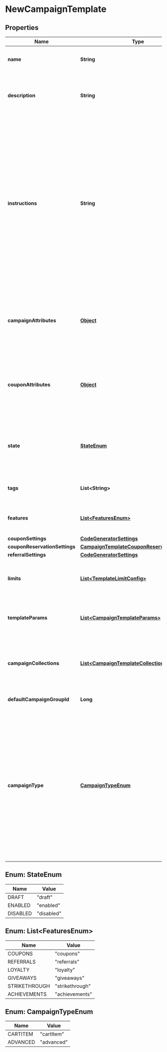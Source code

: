 

# NewCampaignTemplate

## Properties

Name | Type | Description | Notes
------------ | ------------- | ------------- | -------------
**name** | **String** | The campaign template name. | 
**description** | **String** | Customer-facing text that explains the objective of the template. | 
**instructions** | **String** | Customer-facing text that explains how to use the template. For example, you can use this property to explain the available attributes of this template, and how they can be modified when a user uses this template to create a new campaign. | 
**campaignAttributes** | [**Object**](.md) | The campaign attributes that campaigns created from this template will have by default. |  [optional]
**couponAttributes** | [**Object**](.md) | The campaign attributes that coupons created from this template will have by default. |  [optional]
**state** | [**StateEnum**](#StateEnum) | Only Campaign Templates in &#39;available&#39; state may be used to create Campaigns. | 
**tags** | **List&lt;String&gt;** | A list of tags for the campaign template. |  [optional]
**features** | [**List&lt;FeaturesEnum&gt;**](#List&lt;FeaturesEnum&gt;) | A list of features for the campaign template. |  [optional]
**couponSettings** | [**CodeGeneratorSettings**](CodeGeneratorSettings.md) |  |  [optional]
**couponReservationSettings** | [**CampaignTemplateCouponReservationSettings**](CampaignTemplateCouponReservationSettings.md) |  |  [optional]
**referralSettings** | [**CodeGeneratorSettings**](CodeGeneratorSettings.md) |  |  [optional]
**limits** | [**List&lt;TemplateLimitConfig&gt;**](TemplateLimitConfig.md) | The set of limits that will operate for this campaign template. |  [optional]
**templateParams** | [**List&lt;CampaignTemplateParams&gt;**](CampaignTemplateParams.md) | Fields which can be used to replace values in a rule. |  [optional]
**campaignCollections** | [**List&lt;CampaignTemplateCollection&gt;**](CampaignTemplateCollection.md) | The campaign collections from the blueprint campaign for the template. |  [optional]
**defaultCampaignGroupId** | **Long** | The default campaign group ID. |  [optional]
**campaignType** | [**CampaignTypeEnum**](#CampaignTypeEnum) | The campaign type. Possible type values:   - &#x60;cartItem&#x60;: Type of campaign that can apply effects only to cart items.   - &#x60;advanced&#x60;: Type of campaign that can apply effects to customer sessions and cart items.  | 



## Enum: StateEnum

Name | Value
---- | -----
DRAFT | &quot;draft&quot;
ENABLED | &quot;enabled&quot;
DISABLED | &quot;disabled&quot;



## Enum: List&lt;FeaturesEnum&gt;

Name | Value
---- | -----
COUPONS | &quot;coupons&quot;
REFERRALS | &quot;referrals&quot;
LOYALTY | &quot;loyalty&quot;
GIVEAWAYS | &quot;giveaways&quot;
STRIKETHROUGH | &quot;strikethrough&quot;
ACHIEVEMENTS | &quot;achievements&quot;



## Enum: CampaignTypeEnum

Name | Value
---- | -----
CARTITEM | &quot;cartItem&quot;
ADVANCED | &quot;advanced&quot;



